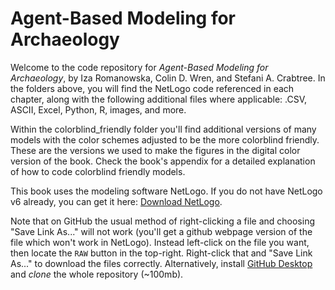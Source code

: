# Agent-Based Modeling for Archaeology
Welcome to the code repository for *Agent-Based Modeling for Archaeology*, by Iza Romanowska, Colin D. Wren, and Stefani A. Crabtree. In the folders above, you will find the NetLogo code referenced in each chapter, along with the following additional files where applicable: .CSV, ASCII, Excel, Python, R, images, and more. 

Within the colorblind_friendly folder you'll find additional versions of many models with the color schemes adjusted to be the more colorblind friendly. These are the versions we used to make the figures in the digital color version of the book. Check the book's appendix for a detailed explanation of how to code colorblind friendly models.

This book uses the modeling software NetLogo. If you do not have NetLogo v6 already, you can get it here:
<a href="https://ccl.northwestern.edu/netlogo/download.shtml">Download NetLogo</a>.

Note that on GitHub the usual method of right-clicking a file and choosing "Save Link As..." will not work (you'll get a github webpage version of the file which won't work in NetLogo). Instead left-click on the file you want, then locate the `RAW` button in the top-right. Right-click that and "Save Link As..." to download the files correctly. Alternatively, install [GitHub Desktop](https://desktop.github.com/) and *clone* the whole repository (~100mb).
